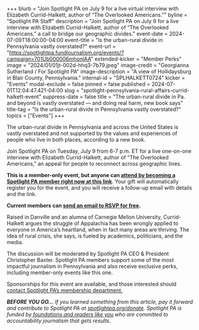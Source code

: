 +++
blurb = "Join Spotlight PA on July 9 for a live virtual interview with Elizabeth Currid-Halkett, author of “The Overlooked Americans.”"
byline = "Spotlight PA Staff"
description = "Join Spotlight PA on July 9 for a live interview with Elizabeth Currid-Halkett, author of “The Overlooked Americans,” a call to bridge our geographic divides."
event-date = 2024-07-09T18:00:00-04:00
event-title = "Is the urban-rural divide in Pennsylvania vastly overstated?"
event-url = "https://spotlightpa.fundjournalism.org/events/?campaign=701Ub000006mhonIAA"
extended-kicker = "Member Perks"
image = "2024/01/01jt-002d-hhq3-7b79.jpeg"
image-credit = "Georgianna Sutherland / For Spotlight PA"
image-description = "A view of Hollidaysburg in Blair County, Pennsylvania."
internal-id = "SPLHALKETT0724"
kicker = "Events"
modal-exclude = false
pinned = false
published = 2024-07-01T12:04:47.421-04:00
slug = "spotlight-pennsylvania-rural-affairs-currid-halkett-event"
suppress-date = false
title = "The urban-rural divide in Pa. and beyond is vastly overstated — and doing real harm, new book says"
title-tag = "Is the urban-rural divide in Pennsylvania vastly overstated?"
topics = ["Events"]
+++

The urban-rural divide in Pennsylvania and across the United States is vastly overstated and not supported by the values and experiences of people who live in both places, according to a new book.

Join Spotlight PA on Tuesday, July 9 from 6-7 p.m. ET for a live one-on-one interview with Elizabeth Currid-Halkett, author of “The Overlooked Americans,” an appeal for people to reconnect across geographic lines.

<strong>This is a member-only event, but anyone can </strong><a href="https://spotlightpa.fundjournalism.org/events/?campaign=701Ub000006mhonIAA"><strong>attend by becoming a Spotlight PA member right now at this link</strong></a>. Your gift will automatically register you for the event, and you will receive a follow-up email with details and the link.

<strong>Current members can </strong><a href="mailto:membership@spotlightpa.org"><strong>send an email to RSVP for free</strong></a><strong>.</strong>

Raised in Danville and an alumna of Carnegie Mellon University, Currid-Halkett argues the struggle of Appalachia has been wrongly applied to everyone in America’s heartland, when in fact many areas are thriving. The idea of rural crisis, she says, is fueled by academics, politicians, and the media.

The discussion will be moderated by Spotlight PA CEO &amp; President Christopher Baxter. Spotlight PA members support some of the most impactful journalism in Pennsylvania and also receive exclusive perks, including member-only events like this one.

Sponsorships for this event are available, and those interested should <a href="mailto:membership@spotlightpa.org">contact Spotlight PA’s membership department.</a><strong><em></em></strong>

<strong><em>BEFORE YOU GO…</em></strong><em> If you learned something from this article, pay it forward and contribute to Spotlight PA at </em><a href="https://www.spotlightpa.org/donate"><em>spotlightpa.org/donate</em></a><em>. Spotlight PA is funded by</em><a href="https://www.spotlightpa.org/support"><em> foundations and readers like you</em></a><em> who are committed to accountability journalism that gets results.</em>

